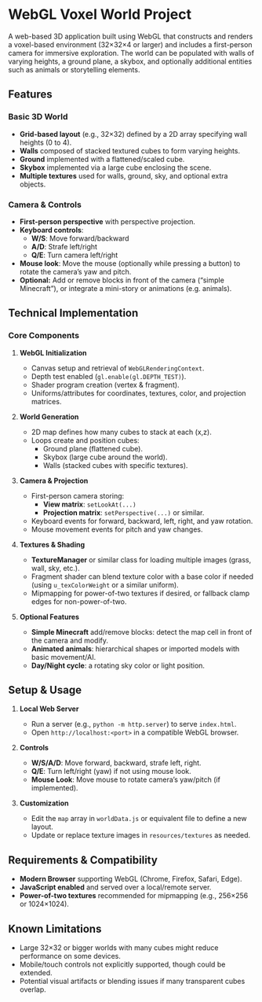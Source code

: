 # WebGL Voxel World Project

A web-based 3D application built using WebGL that constructs and renders a voxel-based environment (32×32×4 or larger) and includes a first-person camera for immersive exploration. The world can be populated with walls of varying heights, a ground plane, a skybox, and optionally additional entities such as animals or storytelling elements.

## Features

### Basic 3D World

- **Grid-based layout** (e.g., 32×32) defined by a 2D array specifying wall heights (0 to 4).
- **Walls** composed of stacked textured cubes to form varying heights.
- **Ground** implemented with a flattened/scaled cube.
- **Skybox** implemented via a large cube enclosing the scene.
- **Multiple textures** used for walls, ground, sky, and optional extra objects.

### Camera & Controls

- **First-person perspective** with perspective projection.
- **Keyboard controls**:
  - **W/S**: Move forward/backward
  - **A/D**: Strafe left/right
  - **Q/E**: Turn camera left/right
- **Mouse look**: Move the mouse (optionally while pressing a button) to rotate the camera’s yaw and pitch.
- **Optional:** Add or remove blocks in front of the camera (“simple Minecraft”), or integrate a mini-story or animations (e.g. animals).

## Technical Implementation

### Core Components

1. **WebGL Initialization**
   - Canvas setup and retrieval of `WebGLRenderingContext`.
   - Depth test enabled (`gl.enable(gl.DEPTH_TEST)`).
   - Shader program creation (vertex & fragment).
   - Uniforms/attributes for coordinates, textures, color, and projection matrices.

2. **World Generation**
   - 2D map defines how many cubes to stack at each (x,z).
   - Loops create and position cubes:
     - Ground plane (flattened cube).
     - Skybox (large cube around the world).
     - Walls (stacked cubes with specific textures).

3. **Camera & Projection**
   - First-person camera storing:
     - **View matrix**: `setLookAt(...)`
     - **Projection matrix**: `setPerspective(...)` or similar.
   - Keyboard events for forward, backward, left, right, and yaw rotation.
   - Mouse movement events for pitch and yaw changes.

4. **Textures & Shading**
   - **TextureManager** or similar class for loading multiple images (grass, wall, sky, etc.).
   - Fragment shader can blend texture color with a base color if needed (using `u_texColorWeight` or a similar uniform).
   - Mipmapping for power-of-two textures if desired, or fallback clamp edges for non-power-of-two.

5. **Optional Features**
   - **Simple Minecraft** add/remove blocks: detect the map cell in front of the camera and modify.
   - **Animated animals**: hierarchical shapes or imported models with basic movement/AI.
   - **Day/Night cycle**: a rotating sky color or light position.

## Setup & Usage

1. **Local Web Server**  
   - Run a server (e.g., `python -m http.server`) to serve `index.html`.
   - Open `http://localhost:<port>` in a compatible WebGL browser.

2. **Controls**  
   - **W/S/A/D**: Move forward, backward, strafe left, right.
   - **Q/E**: Turn left/right (yaw) if not using mouse look.
   - **Mouse Look**: Move mouse to rotate camera’s yaw/pitch (if implemented).

3. **Customization**  
   - Edit the `map` array in `worldData.js` or equivalent file to define a new layout.
   - Update or replace texture images in `resources/textures` as needed.

## Requirements & Compatibility

- **Modern Browser** supporting WebGL (Chrome, Firefox, Safari, Edge).
- **JavaScript enabled** and served over a local/remote server.
- **Power-of-two textures** recommended for mipmapping (e.g., 256×256 or 1024×1024).

## Known Limitations

- Large 32×32 or bigger worlds with many cubes might reduce performance on some devices.
- Mobile/touch controls not explicitly supported, though could be extended.
- Potential visual artifacts or blending issues if many transparent cubes overlap.
